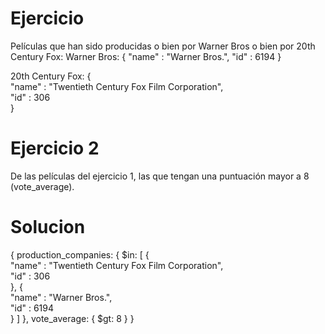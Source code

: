 # Ejercicio
Películas que han sido producidas o bien por Warner Bros o bien por 20th Century Fox:
Warner Bros: 
{
    "name" : "Warner Bros.", 
    "id" : 6194
}

20th Century Fox:
{             
    "name" : "Twentieth Century Fox Film Corporation",              
    "id" : 306        
}

# Ejercicio 2
De las películas del ejercicio 1, las que tengan una puntuación mayor a 8 (vote_average).

# Solucion
{
    production_companies: {
        $in: [
            {             
                "name" : "Twentieth Century Fox Film Corporation",              
                "id" : 306        
            }, 
            {             
                "name" : "Warner Bros.",              
                "id" : 6194        
            }
        ]
    },
    vote_average: {
        $gt: 8
    }
}